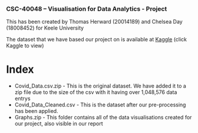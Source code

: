 ###  CSC-40048 – Visualisation for Data Analytics - Project


This has been created by Thomas Herward (20014189) and Chelsea Day (18008452)  for Keele University

The dataset that we have based our project on is available at [Kaggle](https://www.kaggle.com/datasets/meirnizri/covid19-dataset "Kaggle") (click Kaggle to view) 

# Index


- Covid_Data.csv.zip  - This is the original dataset. We have added it to a zip file due to the size of the csv with it having over 1,048,576 data entrys 
- Covid_Data_Cleaned.csv - This is the dataset after our pre-processing has been applied. 
- Graphs.zip - This folder contains all of the data visualisations created for our project, also visible in our report 
